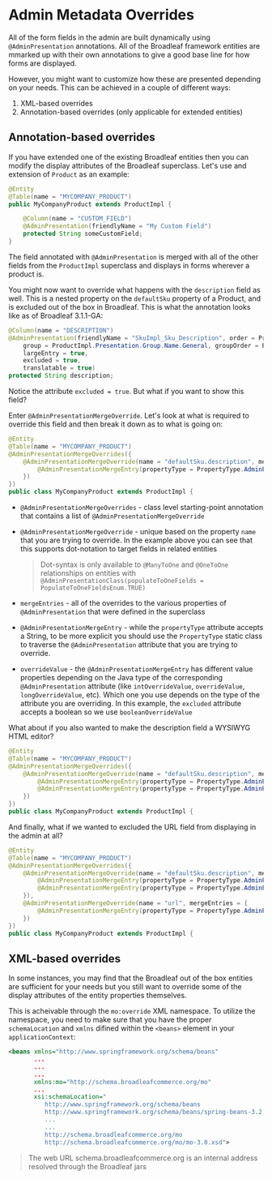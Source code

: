 # Admin Metadata Overrides

All of the form fields in the admin are built dynamically using `@AdminPresentation` annotations. All of the Broadleaf framework entities are mmarked up with their own annotations to give a good base line for how forms are displayed.

However, you might want to customize how these are presented depending on your needs. This can be achieved in a couple of different ways:

1. XML-based overrides
2. Annotation-based overrides (only applicable for extended entities)

## Annotation-based overrides

If you have extended one of the existing Broadleaf entities then you can modify the display attributes of the Broadleaf superclass. Let's use and extension of `Product` as an example:

```java
@Entity
@Table(name = "MYCOMPANY_PRODUCT")
public MyCompanyProduct extends ProductImpl {

    @Column(name = "CUSTOM_FIELD")
    @AdminPresentation(friendlyName = "My Custom Field")
    protected String someCustomField;
}
```

The field annotated with `@AdminPresentation` is merged with all of the other fields from the `ProductImpl` superclass and displays in forms wherever a product is.

You might now want to override what happens with the `description` field as well. This is a nested property on the `defaultSku` property of a Product, and is excluded out of the box in Broadleaf. This is what the annotation looks like as of Broadleaf 3.1.1-GA:

```java
@Column(name = "DESCRIPTION")
@AdminPresentation(friendlyName = "SkuImpl_Sku_Description", order = ProductImpl.Presentation.FieldOrder.SHORT_DESCRIPTION, 
    group = ProductImpl.Presentation.Group.Name.General, groupOrder = ProductImpl.Presentation.Group.Order.General,
    largeEntry = true, 
    excluded = true,
    translatable = true)
protected String description;
```

Notice the attribute `excluded = true`. But what if you want to show this field?

Enter `@AdminPresentationMergeOverride`. Let's look at what is required to override this field and then break it down as to what is going on:

```java
@Entity
@Table(name = "MYCOMPANY_PRODUCT")
@AdminPresentationMergeOverrides({
    @AdminPresentationMergeOverride(name = "defaultSku.description", mergeEntries = {
        @AdminPresentationMergeEntry(propertyType = PropertyType.AdminPresentation.EXCLUDED, booleanOverrideValue=false)
    })
})
public class MyCompanyProduct extends ProductImpl {
```

* `@AdminPresentationMergeOverrides` - class level starting-point annotation that contains a list of `@AdminPresentationMergeOverride`
* `@AdminPresentationMergeOverride` - unique based on the property `name` that you are trying to override. In the example above you can see that this supports dot-notation to target fields in related entities

    > Dot-syntax is only available to `@ManyToOne` and `@OneToOne` relationships on entities with `@AdminPresentationClass(populateToOneFields = PopulateToOneFieldsEnum.TRUE)`

* `mergeEntries` - all of the overrides to the various properties of `@AdminPresentation` that were defined in the superclass
* `@AdminPresentationMergeEntry` - while the `propertyType` attribute accepts a String, to be more explicit you should use the `PropertyType` static class to traverse the `@AdminPresentation` attribute that you are trying to override.
* `overrideValue` - the `@AdminPresentationMergeEntry` has different value properties depending on the Java type of the corresponding `@AdminPresentation` attribute (like `intOverrideValue`, `overrideValue`, `longOverrideValue`, etc). Which one you use depends on the type of the attribute you are overriding. In this example, the `excluded` attribute accepts a boolean so we use `booleanOverrideValue`

What about if you also wanted to make the description field a WYSIWYG HTML editor?

```java
@Entity
@Table(name = "MYCOMPANY_PRODUCT")
@AdminPresentationMergeOverrides({
    @AdminPresentationMergeOverride(name = "defaultSku.description", mergeEntries = {
        @AdminPresentationMergeEntry(propertyType = PropertyType.AdminPresentation.EXCLUDED, booleanOverrideValue=false),
        @AdminPresentationMergeEntry(propertyType = PropertyType.AdminPresentation.FIELDTYPE, overrideValue="HTML_BASIC")
    })
})
public class MyCompanyProduct extends ProductImpl {
```

And finally, what if we wanted to excluded the URL field from displaying in the admin at all?

```java
@Entity
@Table(name = "MYCOMPANY_PRODUCT")
@AdminPresentationMergeOverrides({
    @AdminPresentationMergeOverride(name = "defaultSku.description", mergeEntries = {
        @AdminPresentationMergeEntry(propertyType = PropertyType.AdminPresentation.EXCLUDED, booleanOverrideValue=false),
        @AdminPresentationMergeEntry(propertyType = PropertyType.AdminPresentation.FIELDTYPE, overrideValue="HTML_BASIC")
    }),
    @AdminPresentationMergeOverride(name = "url", mergeEntries = {
        @AdminPresentationMergeEntry(propertyType = PropertyType.AdminPresentation.EXCLUDED, booleanOverrideValue=true)
    })
})
public class MyCompanyProduct extends ProductImpl {
```

## XML-based overrides

In some instances, you may find that the Broadleaf out of the box entities are sufficient for your needs but you still want to override some of the display attributes of the entity properties themselves.

This is acheivable through the `mo:override` XML namespace. To utilize the namespace, you need to make sure that you have the proper `schemaLocation` and `xmlns` difined within the `<beans>` element in your `applicationContext`:

```xml
<beans xmlns="http://www.springframework.org/schema/beans"
       ...
       ...
       ...
       xmlns:mo="http://schema.broadleafcommerce.org/mo"
       ...
       xsi:schemaLocation="
          http://www.springframework.org/schema/beans
          http://www.springframework.org/schema/beans/spring-beans-3.2.xsd
          ...
          ...
          http://schema.broadleafcommerce.org/mo
          http://schema.broadleafcommerce.org/mo/mo-3.0.xsd">

```

> The web URL schema.broadleafcommerce.org is an internal address resolved through the Broadleaf jars

 
